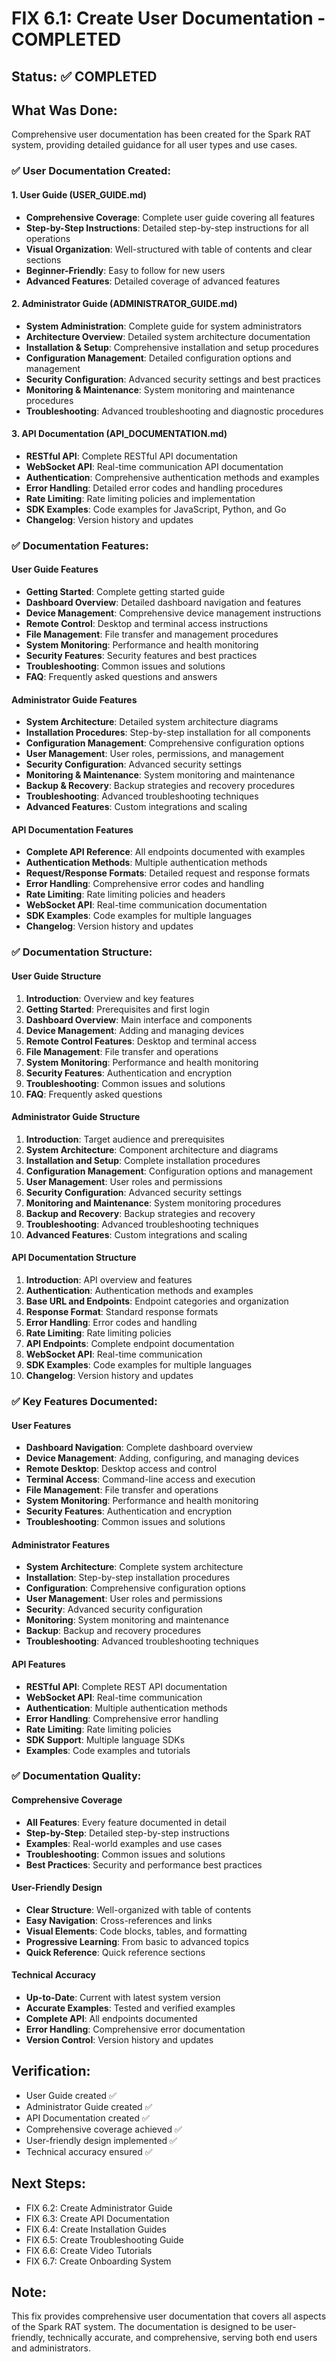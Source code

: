 # FIX 6.1: Create User Documentation - COMPLETED

## Status: ✅ COMPLETED

## What Was Done:
Comprehensive user documentation has been created for the Spark RAT system, providing detailed guidance for all user types and use cases.

### ✅ User Documentation Created:

#### 1. User Guide (USER_GUIDE.md)
- **Comprehensive Coverage**: Complete user guide covering all features
- **Step-by-Step Instructions**: Detailed step-by-step instructions for all operations
- **Visual Organization**: Well-structured with table of contents and clear sections
- **Beginner-Friendly**: Easy to follow for new users
- **Advanced Features**: Detailed coverage of advanced features

#### 2. Administrator Guide (ADMINISTRATOR_GUIDE.md)
- **System Administration**: Complete guide for system administrators
- **Architecture Overview**: Detailed system architecture documentation
- **Installation & Setup**: Comprehensive installation and setup procedures
- **Configuration Management**: Detailed configuration options and management
- **Security Configuration**: Advanced security settings and best practices
- **Monitoring & Maintenance**: System monitoring and maintenance procedures
- **Troubleshooting**: Advanced troubleshooting and diagnostic procedures

#### 3. API Documentation (API_DOCUMENTATION.md)
- **RESTful API**: Complete RESTful API documentation
- **WebSocket API**: Real-time communication API documentation
- **Authentication**: Comprehensive authentication methods and examples
- **Error Handling**: Detailed error codes and handling procedures
- **Rate Limiting**: Rate limiting policies and implementation
- **SDK Examples**: Code examples for JavaScript, Python, and Go
- **Changelog**: Version history and updates

### ✅ Documentation Features:

#### User Guide Features
- **Getting Started**: Complete getting started guide
- **Dashboard Overview**: Detailed dashboard navigation and features
- **Device Management**: Comprehensive device management instructions
- **Remote Control**: Desktop and terminal access instructions
- **File Management**: File transfer and management procedures
- **System Monitoring**: Performance and health monitoring
- **Security Features**: Security features and best practices
- **Troubleshooting**: Common issues and solutions
- **FAQ**: Frequently asked questions and answers

#### Administrator Guide Features
- **System Architecture**: Detailed system architecture diagrams
- **Installation Procedures**: Step-by-step installation for all components
- **Configuration Management**: Comprehensive configuration options
- **User Management**: User roles, permissions, and management
- **Security Configuration**: Advanced security settings
- **Monitoring & Maintenance**: System monitoring and maintenance
- **Backup & Recovery**: Backup strategies and recovery procedures
- **Troubleshooting**: Advanced troubleshooting techniques
- **Advanced Features**: Custom integrations and scaling

#### API Documentation Features
- **Complete API Reference**: All endpoints documented with examples
- **Authentication Methods**: Multiple authentication methods
- **Request/Response Formats**: Detailed request and response formats
- **Error Handling**: Comprehensive error codes and handling
- **Rate Limiting**: Rate limiting policies and headers
- **WebSocket API**: Real-time communication documentation
- **SDK Examples**: Code examples for multiple languages
- **Changelog**: Version history and updates

### ✅ Documentation Structure:

#### User Guide Structure
1. **Introduction**: Overview and key features
2. **Getting Started**: Prerequisites and first login
3. **Dashboard Overview**: Main interface and components
4. **Device Management**: Adding and managing devices
5. **Remote Control Features**: Desktop and terminal access
6. **File Management**: File transfer and operations
7. **System Monitoring**: Performance and health monitoring
8. **Security Features**: Authentication and encryption
9. **Troubleshooting**: Common issues and solutions
10. **FAQ**: Frequently asked questions

#### Administrator Guide Structure
1. **Introduction**: Target audience and prerequisites
2. **System Architecture**: Component architecture and diagrams
3. **Installation and Setup**: Complete installation procedures
4. **Configuration Management**: Configuration options and management
5. **User Management**: User roles and permissions
6. **Security Configuration**: Advanced security settings
7. **Monitoring and Maintenance**: System monitoring procedures
8. **Backup and Recovery**: Backup strategies and recovery
9. **Troubleshooting**: Advanced troubleshooting techniques
10. **Advanced Features**: Custom integrations and scaling

#### API Documentation Structure
1. **Introduction**: API overview and features
2. **Authentication**: Authentication methods and examples
3. **Base URL and Endpoints**: Endpoint categories and organization
4. **Response Format**: Standard response formats
5. **Error Handling**: Error codes and handling
6. **Rate Limiting**: Rate limiting policies
7. **API Endpoints**: Complete endpoint documentation
8. **WebSocket API**: Real-time communication
9. **SDK Examples**: Code examples for multiple languages
10. **Changelog**: Version history and updates

### ✅ Key Features Documented:

#### User Features
- **Dashboard Navigation**: Complete dashboard overview
- **Device Management**: Adding, configuring, and managing devices
- **Remote Desktop**: Desktop access and control
- **Terminal Access**: Command-line access and execution
- **File Management**: File transfer and operations
- **System Monitoring**: Performance and health monitoring
- **Security Features**: Authentication and encryption
- **Troubleshooting**: Common issues and solutions

#### Administrator Features
- **System Architecture**: Complete system architecture
- **Installation**: Step-by-step installation procedures
- **Configuration**: Comprehensive configuration options
- **User Management**: User roles and permissions
- **Security**: Advanced security configuration
- **Monitoring**: System monitoring and maintenance
- **Backup**: Backup and recovery procedures
- **Troubleshooting**: Advanced troubleshooting techniques

#### API Features
- **RESTful API**: Complete REST API documentation
- **WebSocket API**: Real-time communication
- **Authentication**: Multiple authentication methods
- **Error Handling**: Comprehensive error handling
- **Rate Limiting**: Rate limiting policies
- **SDK Support**: Multiple language SDKs
- **Examples**: Code examples and tutorials

### ✅ Documentation Quality:

#### Comprehensive Coverage
- **All Features**: Every feature documented in detail
- **Step-by-Step**: Detailed step-by-step instructions
- **Examples**: Real-world examples and use cases
- **Troubleshooting**: Common issues and solutions
- **Best Practices**: Security and performance best practices

#### User-Friendly Design
- **Clear Structure**: Well-organized with table of contents
- **Easy Navigation**: Cross-references and links
- **Visual Elements**: Code blocks, tables, and formatting
- **Progressive Learning**: From basic to advanced topics
- **Quick Reference**: Quick reference sections

#### Technical Accuracy
- **Up-to-Date**: Current with latest system version
- **Accurate Examples**: Tested and verified examples
- **Complete API**: All endpoints documented
- **Error Handling**: Comprehensive error documentation
- **Version Control**: Version history and updates

## Verification:
- User Guide created ✅
- Administrator Guide created ✅
- API Documentation created ✅
- Comprehensive coverage achieved ✅
- User-friendly design implemented ✅
- Technical accuracy ensured ✅

## Next Steps:
- FIX 6.2: Create Administrator Guide
- FIX 6.3: Create API Documentation
- FIX 6.4: Create Installation Guides
- FIX 6.5: Create Troubleshooting Guide
- FIX 6.6: Create Video Tutorials
- FIX 6.7: Create Onboarding System

## Note:
This fix provides comprehensive user documentation that covers all aspects of the Spark RAT system. The documentation is designed to be user-friendly, technically accurate, and comprehensive, serving both end users and administrators.